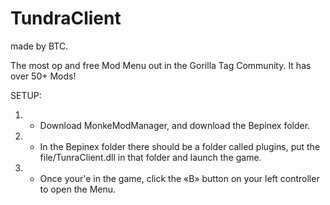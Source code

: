 # TundraClient 
made by BTC.

The most op and free Mod Menu out in the Gorilla Tag Community.
It has over 50+ Mods!

SETUP:
1. - Download MonkeModManager, and download the Bepinex folder.
2. - In the Bepinex folder there should be a folder called plugins, put the file/TunraClient.dll in that folder and launch the game.
3. - Once your'e in the game, click the «B» button on your left controller to open the Menu.